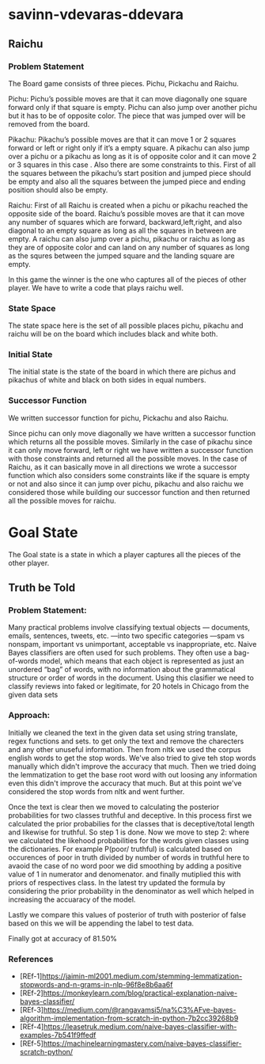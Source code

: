 # savinn-vdevaras-ddevara

## Raichu

### Problem Statement
The Board game consists of three pieces. Pichu, Pickachu and Raichu.

Pichu: Pichu’s possible moves are that it can move diagonally one square forward only if that square is empty. Pichu can also jump over another pichu but it has to be of opposite color. The piece that was jumped over will be removed from the board.

Pikachu: Pikachu’s possible moves are that it can move 1 or 2 squares forward or left or right only if it’s a empty square. A pikachu can also jump over a pichu or a pikachu as long as it is of opposite color and it can move 2 or 3 squares in this case . Also there are some constraints to this. First of all the squares between the pikachu’s start position and jumped piece should be empty and also all the squares between the jumped piece and ending position should also be empty.

Raichu: First of all Raichu is created when a pichu or pikachu reached the opposite side of the board. Raichu’s possible moves are that it can move any number of squares which are forward, backward,left,right, and also diagonal to an empty square as long as all the squares in between are empty. A raichu can also jump over a pichu, pikachu or raichu as long as they are of opposite color and can land on any number of squares as long as the squres between the jumped square and the landing square are empty.

In this game the winner is the one who captures all of the pieces of other player. We have to write a code that plays raichu well.

### State Space
The state space here is the set of all possible places pichu, pikachu and raichu will be on the board which includes black and white both. 

### Initial State
The initial state is the state of the board in which there are pichus and pikachus of white and black on both sides in equal numbers.

### Successor Function
We written successor function for pichu, Pickachu and also Raichu.

Since pichu can only move diagonally we have written a successor function which returns all the possible moves. Similarly in the case of pikachu since it can only move forward, left or right we have written a successor function with those constraints and returned all the possible moves. In the case of Raichu, as it can basically move in all directions we wrote a successor function which also considers some constraints like if the square is empty or not and also since it can  jump over pichu, pikachu and also raichu we considered those while building our successor function and then returned all the possible moves for raichu.

# Goal State
The Goal state is a state in which a player captures all the pieces of the other player.


## Truth be Told

### Problem Statement: 
Many practical problems involve classifying textual objects — documents, emails, sentences, tweets, etc. —into two specific categories —spam vs nonspam, important vs unimportant, acceptable vs inappropriate, etc. Naive Bayes classifiers are often used for such problems. They often use a bag-of-words model, which means that each object is represented as just an unordered “bag” of words, with no information about the grammatical structure or order of words in the document. Using this clasifier we need to classify reviews into faked or legitimate, for 20 hotels in Chicago from the given data sets

### Approach: 

Initially we cleaned the text in the given data set using string translate, regex functions and sets. to get only the text and remove the charecters and any other unuseful information. Then from nltk we used the corpus english words to get the stop words. We've also tried to give teh stop words manually which didn't improve the accuracy that much. Then we tried doing the lemmatization to get the base root word with out loosing any information even this didn't improve the accuracy that much. But at this point we've considered the stop words from nltk and went further.

Once the text is clear then we moved to calculating the posterior probabilities for two classes truthful and deceptive. In this process first we calculated the prior probabilies for the classes that is deceptive/total length and likewise for truthful. So step 1 is done. Now we move to step 2: where we calculated the likehood probabilities for the words given classes using the dictionaries. For example P(poor/ truthful) is calculated based on occurences of poor in truth divided by number of words in truthful here to avaoid the case of no word poor we did smoothing by adding a positive value of 1 in numerator and denomenator. and finally mutiplied this with priors of respectives class. In the latest try updated the formula by considering the prior probability in the denominator as well which helped in increasing the accuaracy of the model.


Lastly we compare this values of posterior of truth with posterior of false based on this we will be appending the label to test data.

Finally got at accuracy of 81.50%

### References

* [REf-1]https://jaimin-ml2001.medium.com/stemming-lemmatization-stopwords-and-n-grams-in-nlp-96f8e8b6aa6f
* [REf-2]https://monkeylearn.com/blog/practical-explanation-naive-bayes-classifier/
* [REf-3]https://medium.com/@rangavamsi5/na%C3%AFve-bayes-algorithm-implementation-from-scratch-in-python-7b2cc39268b9
* [REf-4]https://leasetruk.medium.com/naive-bayes-classifier-with-examples-7b541f9ffedf
* [REf-5]https://machinelearningmastery.com/naive-bayes-classifier-scratch-python/


